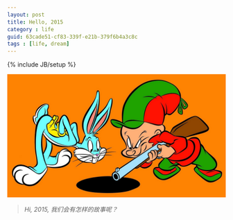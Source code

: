 ```yaml
---
layout: post
title: Hello, 2015
category : life
guid: 63cade51-cf83-339f-e21b-379f6b4a3c8c
tags : [life, dream]
---
```

{% include JB/setup %}

![Bugs](/assets/images/bugs_bunny/bugs_bunny_and_elmer_fudd.jpg)

> *Hi, 2015, 我们会有怎样的故事呢？*